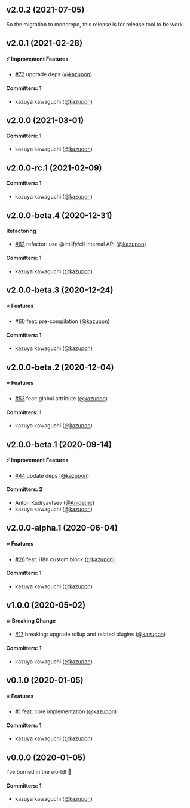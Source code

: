 
## v2.0.2 (2021-07-05)

So the migration to monorepo, this release is for release tool to be work.

## v2.0.1 (2021-02-28)

#### :zap: Improvement Features
* [#72](https://github.com/intlify/rollup-plugin-vue-i18n/pull/72) upgrade deps ([@kazupon](https://github.com/kazupon))

#### Committers: 1
- kazuya kawaguchi ([@kazupon](https://github.com/kazupon))

## v2.0.0 (2021-03-01)

#### Committers: 1
- kazuya kawaguchi ([@kazupon](https://github.com/kazupon))


## v2.0.0-rc.1 (2021-02-09)

#### Committers: 1
- kazuya kawaguchi ([@kazupon](https://github.com/kazupon))


## v2.0.0-beta.4 (2020-12-31)

#### Refactoring
* [#62](https://github.com/intlify/rollup-plugin-vue-i18n/pull/62) refactor: use @intlify/cli internal API ([@kazupon](https://github.com/kazupon))

#### Committers: 1
- kazuya kawaguchi ([@kazupon](https://github.com/kazupon))


## v2.0.0-beta.3 (2020-12-24)

#### :star: Features
* [#60](https://github.com/intlify/rollup-plugin-vue-i18n/pull/60) feat: pre-compilation ([@kazupon](https://github.com/kazupon))

#### Committers: 1
- kazuya kawaguchi ([@kazupon](https://github.com/kazupon))


## v2.0.0-beta.2 (2020-12-04)

#### :star: Features
* [#53](https://github.com/intlify/rollup-plugin-vue-i18n/pull/53) feat: global attribute ([@kazupon](https://github.com/kazupon))

#### Committers: 1
- kazuya kawaguchi ([@kazupon](https://github.com/kazupon))


## v2.0.0-beta.1 (2020-09-14)

#### :zap: Improvement Features
* [#44](https://github.com/intlify/rollup-plugin-vue-i18n/pull/44) update deps ([@kazupon](https://github.com/kazupon))

#### Committers: 2
- Anton Kudryavtsev ([@Anidetrix](https://github.com/Anidetrix))
- kazuya kawaguchi ([@kazupon](https://github.com/kazupon))


## v2.0.0-alpha.1 (2020-06-04)

#### :star: Features
* [#26](https://github.com/intlify/rollup-plugin-vue-i18n/pull/26) feat: i18n custom block ([@kazupon](https://github.com/kazupon))

#### Committers: 1
- kazuya kawaguchi ([@kazupon](https://github.com/kazupon))


## v1.0.0 (2020-05-02)

#### :boom: Breaking Change
* [#17](https://github.com/intlify/rollup-plugin-vue-i18n/pull/17) breaking: upgrade rollup and related plugins ([@kazupon](https://github.com/kazupon))

#### Committers: 1
- kazuya kawaguchi ([@kazupon](https://github.com/kazupon))


## v0.1.0 (2020-01-05)

#### :star: Features
* [#1](https://github.com/intlify/rollup-plugin-vue-i18n/pull/1) feat: core implementation ([@kazupon](https://github.com/kazupon))

#### Committers: 1
- kazuya kawaguchi ([@kazupon](https://github.com/kazupon))

## v0.0.0 (2020-01-05)

I've borned in the world! :tada:

#### Committers: 1
- kazuya kawaguchi ([@kazupon](https://github.com/kazupon))
